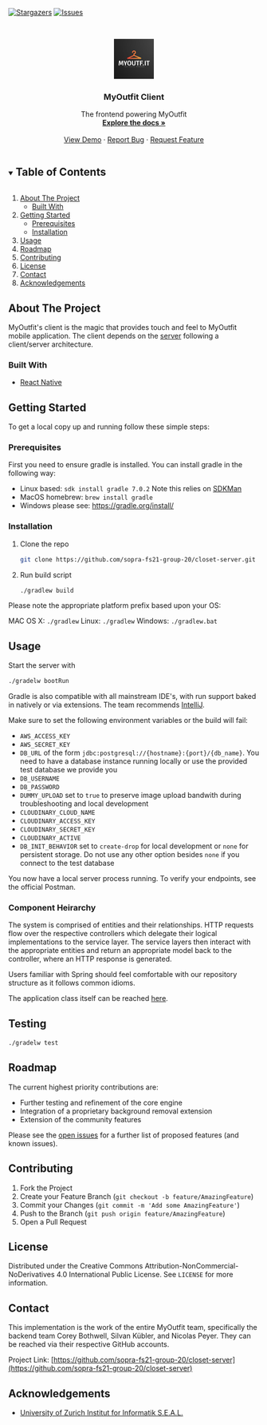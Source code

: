 <!--
*** Thanks for checking out the Best-README-Template. If you have a suggestion
*** that would make this better, please fork the repo and create a pull request
*** or simply open an issue with the tag "enhancement".
*** Thanks again! Now go create something AMAZING! :D
***
***
***
*** To avoid retyping too much info. Do a search and replace for the following:
*** sopra-fs21-group-20, closet-server, email, project_title, project_description
-->



<!-- PROJECT SHIELDS -->
<!--
*** I'm using markdown "reference style" links for readability.
*** Reference links are enclosed in brackets [ ] instead of parentheses ( ).
*** See the bottom of this document for the declaration of the reference variables
*** for contributors-url, forks-url, etc. This is an optional, concise syntax you may use.
*** https://www.markdownguide.org/basic-syntax/#reference-style-links
-->

[![Stargazers][stars-shield]][stars-url]
[![Issues][issues-shield]][issues-url]

<!-- PROJECT LOGO -->
<br />
<p align="center">
  <a href="https://github.com/sopra-fs21-group-20/closet-server">
    <img src="logo.png" alt="Logo" width="80" height="80">
  </a>

  <h3 align="center">MyOutfit Client</h3>

  <p align="center">
    The frontend powering MyOutfit
    <br />
    <a href="https://github.com/sopra-fs21-group-20/closet-server"><strong>Explore the docs »</strong></a>
    <br />
    <br />
    <a href="https://github.com/sopra-fs21-group-20/closet-server">View Demo</a>
    ·
    <a href="https://github.com/sopra-fs21-group-20/closet-server/issues">Report Bug</a>
    ·
    <a href="https://github.com/sopra-fs21-group-20/closet-server/issues">Request Feature</a>
  </p>
</p>



<!-- TABLE OF CONTENTS -->
<details open="open">
  <summary><h2 style="display: inline-block">Table of Contents</h2></summary>
  <ol>
    <li>
      <a href="#about-the-project">About The Project</a>
      <ul>
        <li><a href="#built-with">Built With</a></li>
      </ul>
    </li>
    <li>
      <a href="#getting-started">Getting Started</a>
      <ul>
        <li><a href="#prerequisites">Prerequisites</a></li>
        <li><a href="#installation">Installation</a></li>
      </ul>
    </li>
    <li><a href="#usage">Usage</a></li>
    <li><a href="#roadmap">Roadmap</a></li>
    <li><a href="#contributing">Contributing</a></li>
    <li><a href="#license">License</a></li>
    <li><a href="#contact">Contact</a></li>
    <li><a href="#acknowledgements">Acknowledgements</a></li>
  </ol>
</details>



<!-- ABOUT THE PROJECT -->
## About The Project

MyOutfit's client is the magic that provides touch and feel to MyOutfit mobile application. The client depends on the [server](https://github.com/sopra-fs21-group-20/closet-server) following a client/server architecture.


### Built With

* [React Native](https://github.com/facebook/react-native)

<!-- GETTING STARTED -->
## Getting Started

To get a local copy up and running follow these simple steps:

### Prerequisites

First you need to ensure gradle is installed. You can install gradle in the following way:

* Linux based: `sdk install gradle 7.0.2` Note this relies on [SDKMan](http://sdkman.io)
* MacOS homebrew: `brew install gradle`
* Windows please see: https://gradle.org/install/

### Installation

1. Clone the repo
   ```sh
   git clone https://github.com/sopra-fs21-group-20/closet-server.git
   ```
2. Run build script
   ```sh
   ./gradlew build
   ```

Please note the appropriate platform prefix based upon your OS:

MAC OS X: `./gradlew`
Linux: `./gradlew`
Windows: `./gradlew.bat`

<!-- USAGE EXAMPLES -->
## Usage

Start the server with  
```sh
./gradelw bootRun
```

Gradle is also compatible with all mainstream IDE's, with run support baked in natively or via extensions.
The team recommends [IntelliJ](https://www.jetbrains.com/idea/download/#section=mac).

Make sure to set the following environment variables or the build will fail:

* `AWS_ACCESS_KEY`
* `AWS_SECRET_KEY`
* `DB_URL` of the form `jdbc:postgresql://{hostname}:{port}/{db_name}`. You need to have a database instance running locally or use the provided test database we provide you
* `DB_USERNAME`
* `DB_PASSWORD`
* `DUMMY_UPLOAD` set to `true` to preserve image upload bandwith during troubleshooting and local development
* `CLOUDINARY_CLOUD_NAME`
* `CLOUDINARY_ACCESS_KEY`
* `CLOUDINARY_SECRET_KEY`
* `CLOUDINARY_ACTIVE`
* `DB_INIT_BEHAVIOR` set to `create-drop` for local development or `none` for persistent storage. Do not use any other option besides `none` if you connect to the test database

You now have a local server process running. To verify your endpoints, see the official Postman.

### Component Heirarchy

The system is comprised of entities and their relationships. HTTP requests flow over the respective controllers which delegate their logical implementations to the service layer. The service layers then interact with the appropriate entities and return an appropriate model back to the controller, where an HTTP response is generated.

Users familiar with Spring should feel comfortable with our repository structure as it follows common idioms.

The application class itself can be reached [here](https://github.com/sopra-fs21-group-20/closet-server/blob/main/src/main/java/ch/uzh/ifi/hase/soprafs21/Application.java).

## Testing

```sh
./gradelw test
```

<!-- _For more examples, please refer to the [Documentation](https://example.com)_ -->

<!-- ROADMAP -->
## Roadmap

The current highest priority contributions are:

* Further testing and refinement of the core engine
* Integration of a proprietary background removal extension
* Extension of the community features

Please see the [open issues](https://github.com/sopra-fs21-group-20/closet-server/issues) for a further list of proposed features (and known issues).

<!-- CONTRIBUTING -->
## Contributing

1. Fork the Project
2. Create your Feature Branch (`git checkout -b feature/AmazingFeature`)
3. Commit your Changes (`git commit -m 'Add some AmazingFeature'`)
4. Push to the Branch (`git push origin feature/AmazingFeature`)
5. Open a Pull Request

<!-- LICENSE -->
## License

Distributed under the Creative Commons Attribution-NonCommercial-NoDerivatives 4.0 International Public License. See `LICENSE` for more information.

<!-- CONTACT -->
## Contact

This implementation is the work of the entire MyOutfit team, specifically the backend team Corey Bothwell, Silvan Kübler, and Nicolas Peyer.
They can be reached via their respective GitHub accounts.

Project Link: [https://github.com/sopra-fs21-group-20/closet-server](https://github.com/sopra-fs21-group-20/closet-server)

<!-- ACKNOWLEDGEMENTS -->
## Acknowledgements

* [University of Zurich Institut for Informatik S.E.A.L.](https://www.ifi.uzh.ch/en/seal.html)

<!-- MARKDOWN LINKS & IMAGES -->
<!-- https://www.markdownguide.org/basic-syntax/#reference-style-links -->
[stars-shield]: https://img.shields.io/github/stars/sopra-fs21-group-20/closet-server.svg?style=plastic
[stars-url]: https://github.com/sopra-fs21-group-20/closet-server/stargazers
[issues-shield]: https://img.shields.io/github/issues/sopra-fs21-group-20/closet-server.svg?style=plastic
[issues-url]: https://github.com/sopra-fs21-group-20/closet-server/issues
[license-shield]: https://img.shields.io/github/license/sopra-fs21-group-20/closet-server.svg?style=plastic
[license-url]: https://github.com/sopra-fs21-group-20/closet-server/blob/master/LICENSE.txt
